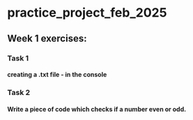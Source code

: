 # practice_project_feb_2025

## Week 1 exercises:
### Task 1
#### creating a .txt file - in the console


### Task 2
#### Write a piece of code which checks if a number even or odd.
